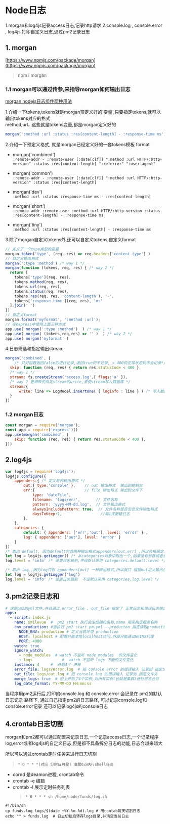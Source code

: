 # Node日志
1.morgan和log4js记录access日志,记录http请求
2.console.log , console.error , log4js 打印自定义日志,通过pm2记录日志

## 1. morgan
[https://www.npmjs.com/package/morgan](https://www.npmjs.com/package/morgan)
> npm i morgan   

### 1.1 morgan可以通过传参,来指导morgan如何输出日志  
[morgan nodejs日志组件两种用法](https://yq.aliyun.com/articles/681851)  

1.介绍一下tokens,tokens就是morgan预定义好的'变量',只要指定tokens,就可以输出tokens对应的格式  
method,url...这些就是tokens变量,都是morgan定义好的
```js 
morgan(':method :url :status :res[content-length] - :response-time ms') 
```

2.介绍一下预定义格式, 就是morgan已经定义好的一套tokens模板 format
+ morgan('combined')  
` :remote-addr - :remote-user [:date[clf]] ":method :url HTTP/:http-version" :status :res[content-length] ":referrer" ":user-agent" `

+ morgan('common')  
` :remote-addr - :remote-user [:date[clf]] ":method :url HTTP/:http-version" :status :res[content-length] `

+ morgan('dev')  
` :method :url :status :response-time ms - :res[content-length] `

+ morgan('short')  
` :remote-addr :remote-user :method :url HTTP/:http-version :status :res[content-length] - :response-time ms `

+ morgan('tiny')  
` :method :url :status :res[content-length] - :response-time ms `

3.除了morgan自定义tokens外,还可以自定义tokens,自定义format
```js
// 定义了一个type类型的变量
morgan.token('type', (req, res) => req.headers['content-type'] )
// 自定义输出格式
morgan(':type :method') /* way 1 */
morgan(function (tokens, req, res) { /* way 2 */
  return [
    tokens['type'](req, res),
    tokens.method(req, res),
    tokens.url(req, res),
    tokens.status(req, res),
    tokens.res(req, res, 'content-length'), '-',
    tokens['response-time'](req, res), 'ms'
  ].join(' ')
})
// 自定义format
morgan.format('myformat', ':method :url');
// 在express中使用上面三种方式
app.use( morgan(':type :method')  ) /* way 1 */
app.use( morgan( (tokens,req,res) => '' )  ) /* way 2 */
app.use( morgan('myformat' )
```

4.日志筛选和指定输出stream
```js
morgan('combined', {
    /* 只对函数返回false的进行记录,返回true的不记录, < 400的正常状态码不会记录*/
  skip: function (req, res) { return res.statusCode < 400 },
  /* way 1 */
  stream: fs.createStream('access.log',{ flags:'a' }),
  /* way 2 更细致的指定stream的write,来使stream写入数据库 */
  stream:{
      write: line => LogModel.insertOne( { loginfo : line } ) /* 写入数据库 */
  }
})
```


### 1.2 morgan日志
```js
const morgan = require('morgan');
const app = require('express')()
app.use(morgan('combined', {
    skip: function (req, res) { return res.statusCode < 400 },
}))

```

## 2.log4js
```js
var log4js = require('log4js');
log4js.configure({
    appenders:{ /* 定义每种输出格式 */
        out:{ type:'console' },    // out 输出格式  输出到控制台
        err:{                      // file 输出格式 输出到文件下
            type: 'dateFile',
            filename: 'logs/err',       // 文件名称
            pattern: 'yyyy-MM-dd.log',  // 文件输出格式
            alwaysIncludePattern: true,  // 文件名称是否包含文件输出格式
            daysToKeep:1,                 //每1天新建日志
        },
    },
    categories: { 
        default: { appenders: ['err','out'], level: 'error' } ,
        log: { appenders: ['out'], level: 'error' } 
    }
})
/* 取出 default, 因为default包含两种输出格式appenders[out,err] ,所以会根据定义的out err输出格式输出在控制台和日志文件中 */
let log = log4js.getLogger() /* 从categories对象中取出一个,如果没有参数或者参数并不在categories里面 就选用默认 */
log.level = 'info' /* 设置日志级别,不设默认采用 categories.default.level */

/* 取出 log ,因为log只有 appenders[out] 一种输出格式,所以就只 根据out定义输出在控制台*/
let log = log4js.getLogger('log') 
log.level = 'info' /* 设置日志级别  不设默认采用 categories.log.level */
```

## 3.pm2记录日志和 
```yml
# 这是pm2的yml文件,并且通过 error_file , out_file 指定了 正常日志和错误日志输出路径
apps:
  - script: index.js
    name: smilevue  #  pm2 start 执行会生成随机名称,name 用来指定服务名称
    env_production: #当执行 pm2 start pm.yml --producton 指定读取production配置
      NODE_ENV: production # 定义当前环境 production
      HOST: localhost # 配置只能本地localhost访问,外部只能通过NGINX代理
      PORT: 4000 
    watch: true
    ignore_watch: 
      - node_modules  # watch 不监听 node_modules  的文件变化
      - logs             #  watch 不监听 logs 下面的文件变化
    instance: 4     #  开启4个 进程
    error_file: logs/error.log  # 把 console.error 的错误输入 记录到 指定文件夹
    out_file: logs/out.log # 把 console.log 的错误输入 记录到 指定文件夹
    merge_logs: true  # 如上开启了4个实例,对所有实例(也就是集群)进行日志合并
    log_date_format: YY-MM-DD HH:mm:ss
```
当程序用pm2运行后,打印的console.log 和 console.error 会记录在 pm2的默认日志记录 路径下,
通过自己指定pm2的日志路径, 可以记录console.log和console.error记录
还可以记录log4js的console日志

## 4.crontab日志切割
morgan和pm2都可以通过配置来记录日志,一个记录access日志,一个记录程序log,error或者log4js的自定义日志,但是都不具备拆分日志的功能,日志会越来越大  
  
所以可以通过crontab定时任务来进行日志切割  
> ` * 0 * * *(对应 分时日月星) 凌晨0点执行shell任务 `
+ cornd 是deamon进程, crontab命令  
+ crontab -e 编辑  
+ crontab -l 展示定时任务列表   
    > ` * 0 * * * sh /home/node/funds/log.sh `

```shell
#!/bin/sh
cp funds.log logs/$(date +%Y-%m-%d).log # 用contab每天切割日志
echo "" > funds.log  # 日志切割后转存logs目录,并清空当前日志
```


